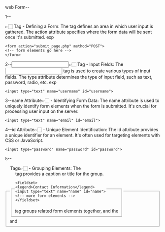 
web Form--

1--<form>👉🏻 Tag - Defining a Form:
The <form> tag defines an area in which user input is gathered. The action attribute specifies where the form data will be sent once it's submitted.
exp

    <form action="submit_page.php" method="POST">
    <!-- form elements go here -->
    </form>

        
2--<input>👉🏻 Tag - Input Fields:
The <input> tag is used to create various types of input fields. The type attribute determines the type of input field, such as text, password, radio, etc.
exp
       
    <input type="text" name="username" id="username">

3--name Attribute👉🏻 - Identifying Form Data:
The name attribute is used to uniquely identify form elements when the form is submitted. It's crucial for processing user input on the server.

    <input type="text" name="email" id="email">

4--id Attribute👉🏻 - Unique Element Identification:
The id attribute provides a unique identifier for an element. It's often used for targeting elements with CSS or JavaScript.

    <input type="password" name="password" id="password">

5--<fieldset> and <legend> Tags👉🏻 - Grouping Elements:
The <fieldset> tag groups related form elements together, and the <legend> tag provides a caption or title for the group.

    <fieldset>
    <legend>Contact Information</legend>
    <input type="text" name="name" id="name">
    <!-- more form elements -->
    </fieldset>
